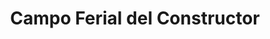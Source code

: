 ---
title: "Campo Ferial del Constructor"
url: /tarija/campo-ferial-del-constructor/
shop: Eisenwaren
---